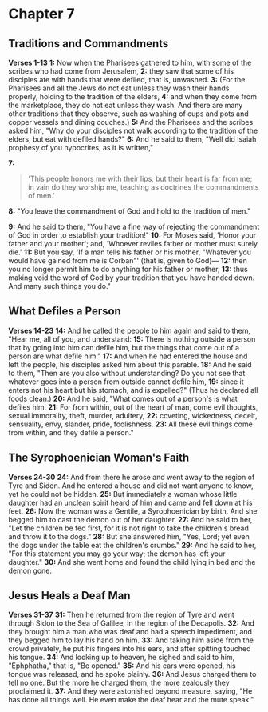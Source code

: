 # Chapter 7
## Traditions and Commandments
**Verses 1-13**
**1:** Now when the Pharisees gathered to him, with some of the scribes who had come from Jerusalem,
**2:** they saw that some of his disciples ate with hands that were defiled, that is, unwashed.
**3:** (For the Pharisees and all the Jews do not eat unless they wash their hands properly, holding to the tradition of the elders,
**4:** and when they come from the marketplace, they do not eat unless they wash. And there are many other traditions that they observe, such as washing of cups and pots and copper vessels and dining couches.) 
**5:** And the Pharisees and the scribes asked him, "Why do your disciples not walk according to the tradition of the elders, but eat with defiled hands?"
**6:** And he said to them, "Well did Isaiah prophesy of you hypocrites, as it is written,"

**7:**
> 'This people honors me with their lips,
> but their heart is far from me;
> in vain do they worship me,
> teaching as doctrines the commandments of men.'

**8:** "You leave the commandment of God and hold to the tradition of men."

**9:** And he said to them, "You have a fine way of rejecting the commandment of God in order to establish your tradition!"
**10:** For Moses said, 'Honor your father and your mother'; and, 'Whoever reviles father or mother must surely die.'
**11:** But you say, 'If a man tells his father or his mother, "Whatever you would have gained from me is Corban"' (that is, given to God)—
**12:** then you no longer permit him to do anything for his father or mother,
**13:** thus making void the word of God by your tradition that you have handed down. And many such things you do."

## What Defiles a Person
**Verses 14-23**
**14:** And he called the people to him again and said to them, "Hear me, all of you, and understand:
**15:** There is nothing outside a person that by going into him can defile him, but the things that come out of a person are what defile him."
**17:** And when he had entered the house and left the people, his disciples asked him about this parable.
**18:** And he said to them, "Then are you also without understanding? Do you not see that whatever goes into a person from outside cannot defile him,
**19:** since it enters not his heart but his stomach, and is expelled?" (Thus he declared all foods clean.)
**20:** And he said, "What comes out of a person's is what defiles him.
**21:** For from within, out of the heart of man, come evil thoughts, sexual immorality, theft, murder, adultery,
**22:** coveting, wickedness, deceit, sensuality, envy, slander, pride, foolishness.
**23:** All these evil things come from within, and they defile a person."

## The Syrophoenician Woman's Faith
**Verses 24-30**
**24:** And from there he arose and went away to the region of Tyre and Sidon. And he entered a house and did not want anyone to know, yet he could not be hidden.
**25:** But immediately a woman whose little daughter had an unclean spirit heard of him and came and fell down at his feet.
**26:** Now the woman was a Gentile, a Syrophoenician by birth. And she begged him to cast the demon out of her daughter.
**27:** And he said to her, "Let the children be fed first, for it is not right to take the children's bread and throw it to the dogs."
**28:** But she answered him, "Yes, Lord; yet even the dogs under the table eat the children's crumbs."
**29:** And he said to her, "For this statement you may go your way; the demon has left your daughter."
**30:** And she went home and found the child lying in bed and the demon gone.

## Jesus Heals a Deaf Man
**Verses 31-37**
**31:** Then he returned from the region of Tyre and went through Sidon to the Sea of Galilee, in the region of the Decapolis.
**32:** And they brought him a man who was deaf and had a speech impediment, and they begged him to lay his hand on him.
**33:** And taking him aside from the crowd privately, he put his fingers into his ears, and after spitting touched his tongue.
**34:** And looking up to heaven, he sighed and said to him, "Ephphatha," that is, "Be opened."
**35:** And his ears were opened, his tongue was released, and he spoke plainly.
**36:** And Jesus charged them to tell no one. But the more he charged them, the more zealously they proclaimed it.
**37:** And they were astonished beyond measure, saying, "He has done all things well. He even make the deaf hear and the mute speak."